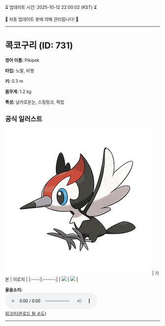 
⏳ 업데이트 시간: 2025-10-12 22:00:02 (KST) ⏳

🤖 자동 업데이트 봇에 의해 관리됩니다! 🤖

---

# 콕코구리 (ID: 731)
**영어 이름:** Pikipek

**타입:** 노말, 비행

**키:** 0.3 m

**몸무게:** 1.2 kg

**특성:** 날카로운눈, 스킬링크, 픽업

## 공식 일러스트
![](https://raw.githubusercontent.com/PokeAPI/sprites/master/sprites/pokemon/other/official-artwork/731.png)
| 기본 | 이로치 |
|:----:|:------:|
| <img src="http://play.pokemonshowdown.com/sprites/ani/pikipek.gif" width="200"> | <img src="http://play.pokemonshowdown.com/sprites/ani-shiny/pikipek.gif" width="200"> |

**울음소리:**<br><audio controls src="https://raw.githubusercontent.com/PokeAPI/cries/main/cries/pokemon/latest/731.ogg"></audio><br> [링크(다운로드 될 수도)](https://raw.githubusercontent.com/PokeAPI/cries/main/cries/pokemon/latest/731.ogg)


---
